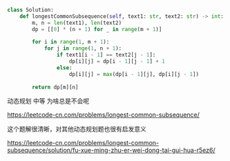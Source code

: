 <!--
 * @Description: 
 * @Autor: Au3C2
 * @Date: 2021-04-03 14:31:48
 * @LastEditors: Au3C2
 * @LastEditTime: 2021-04-03 14:33:27
-->
```python
class Solution:
    def longestCommonSubsequence(self, text1: str, text2: str) -> int:
        m, n = len(text1), len(text2)
        dp = [[0] * (n + 1) for _ in range(m + 1)]
        
        for i in range(1, m + 1):
            for j in range(1, n + 1):
                if text1[i - 1] == text2[j - 1]:
                    dp[i][j] = dp[i - 1][j - 1] + 1
                else:
                    dp[i][j] = max(dp[i - 1][j], dp[i][j - 1])
        
        return dp[m][n]
```
动态规划 中等 为啥总是不会呢

https://leetcode-cn.com/problems/longest-common-subsequence/

这个题解很清晰，对其他动态规划题也很有启发意义

https://leetcode-cn.com/problems/longest-common-subsequence/solution/fu-xue-ming-zhu-er-wei-dong-tai-gui-hua-r5ez6/